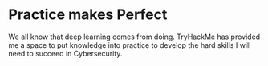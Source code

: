 # Practice makes Perfect
We all know that deep learning comes from doing.  TryHackMe has provided me a space to put knowledge into practice to develop the hard skills I will need to succeed in Cybersecurity.
